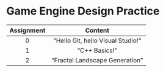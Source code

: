 # Game Engine Design Practice



| Assignment      | Content    |
| :-------------: |:-------------:|
| 0  | “Hello Git, hello Visual Studio!“ | 
| 1    | “C++ Basics!”   | 
| 2 | “Fractal Landscape Generation”  | 

